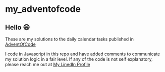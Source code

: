 # my_adventofcode

## Hello :smile:
These are my solutions to the daily calendar tasks published in [AdventOfCode](https://adventofcode.com/)

I code in Javascript in this repo and have added comments to communicate my solution logic in a fair level. If any of the code is not self explanatory, please reach me out at [My LinedIn Profile](https://www.linkedin.com/in/raheesh-muhamed-8b3580129/)